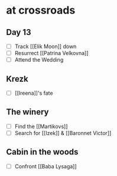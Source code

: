 # at crossroads
## Day 13

- [ ] Track [[Elik Moon]] down
- [ ] Resurrect [[Patrina Velkovna]]
- [ ] Attend the Wedding

## Krezk

- [ ] [[Ireena]]'s fate

## The winery

- [ ] Find the [[Martikovs]]
- [ ] Search for [[Izek]] & [[Baronnet Victor]]

## Cabin in the woods

- [ ] Confront [[Baba Lysaga]]
